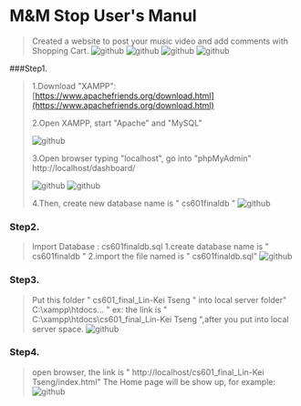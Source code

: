 M&M Stop User's Manul
=====================
>Created a website to post your music video and add comments with Shopping Cart.
![github](https://github.com/Tedtseng/My-Music-and-Movie-Stop/blob/master/pic/00.png "00")
![github](https://github.com/Tedtseng/My-Music-and-Movie-Stop/blob/master/pic/00.1.png "00.1")
![github](https://github.com/Tedtseng/My-Music-and-Movie-Stop/blob/master/pic/00.2.png "00.2")
![github](https://github.com/Tedtseng/My-Music-and-Movie-Stop/blob/master/pic/00.3.png "00.3")

###Step1.<br />
>1.Download "XAMPP": [https://www.apachefriends.org/download.html](https://www.apachefriends.org/download.html)<br />
>
>2.Open XAMPP, start "Apache" and "MySQL"<br />
>
>![github](https://github.com/Tedtseng/My-Music-and-Movie-Stop/blob/master/pic/01.png "01") 
>
>3.Open browser typing "localhost", go into "phpMyAdmin"
>        http://localhost/dashboard/
>
>![github](https://github.com/Tedtseng/My-Music-and-Movie-Stop/blob/master/pic/02.png "02") 
>![github](https://github.com/Tedtseng/My-Music-and-Movie-Stop/blob/master/pic/02.1.png "02.1") 
>
>4.Then, create new database name is " cs601finaldb "
>![github](https://github.com/Tedtseng/My-Music-and-Movie-Stop/blob/master/pic/03.png "03") 
>

### Step2.<br/>
>Import Database : cs601finaldb.sql
> 1.create database name is " cs601finaldb "
> 2.import the file named is " cs601finaldb.sql"
>![github](https://github.com/Tedtseng/My-Music-and-Movie-Stop/blob/master/pic/04.png "04") 
>

### Step3.<br/>
>Put this folder " cs601_final_Lin-Kei Tseng " into local server folder" C:\xampp\htdocs\... "
>ex: the link is " C:\xampp\htdocs\cs601_final_Lin-Kei Tseng ",after you put into local server space.
>![github](https://github.com/Tedtseng/My-Music-and-Movie-Stop/blob/master/pic/05.png "05")
>
        
### Step4.<br/> 
>open browser, the link is " http://localhost/cs601_final_Lin-Kei Tseng/index.html"
>The Home page will be show up, for example:
>![github](https://github.com/Tedtseng/My-Music-and-Movie-Stop/blob/master/pic/06.png "06")
>
        
